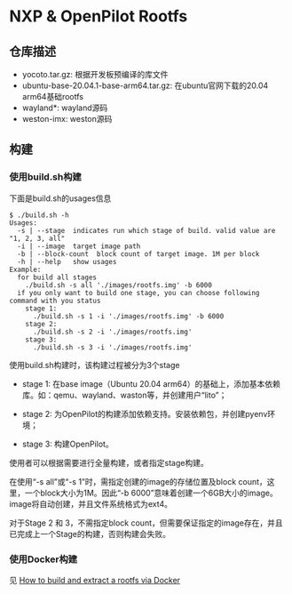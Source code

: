 


# NXP & OpenPilot Rootfs

## 仓库描述

* yocoto.tar.gz: 根据开发板预编译的库文件
* ubuntu-base-20.04.1-base-arm64.tar.gz: 在ubuntu官网下载的20.04 arm64基础rootfs
* wayland*: wayland源码
* weston-imx: weston源码



## 构建

### 使用build.sh构建

下面是build.sh的usages信息

```shell
$ ./build.sh -h
Usages:
  -s | --stage  indicates run which stage of build. valid value are "1, 2, 3, all"
  -i | --image  target image path
  -b | --block-count  block count of target image. 1M per block
  -h | --help   show usages
Example:
  for build all stages
    ./build.sh -s all './images/rootfs.img' -b 6000
  if you only want to build one stage, you can choose following command with you status
    stage 1:
      ./build.sh -s 1 -i './images/rootfs.img' -b 6000
    stage 2:
      ./build.sh -s 2 -i './images/rootfs.img'
    stage 3:
      ./build.sh -s 3 -i './images/rootfs.img'
```

使用build.sh构建时，该构建过程被分为3个stage

* stage 1: 在base image（Ubuntu 20.04 arm64）的基础上，添加基本依赖库。如：qemu、wayland、waston等，并创建用户“lito”；

* stage 2: 为OpenPilot的构建添加依赖支持。安装依赖包，并创建pyenv环境；

* stage 3: 构建OpenPilot。

使用者可以根据需要进行全量构建，或者指定stage构建。

在使用“-s all”或“-s 1”时，需指定创建的image的存储位置及block count，这里，一个block大小为1M。因此“-b 6000”意味着创建一个6GB大小的image。image将自动创建，并且文件系统格式为ext4。

对于Stage 2 和 3，不需指定block count，但需要保证指定的image存在，并且已完成上一个Stage的构建，否则构建会失败。



### 使用Docker构建

见 [How to build and extract a rootfs via Docker](https://github.com/WeiJiLab/openpilot-rootfs/wiki/How-to-build-a-rootfs-via-Docker)

